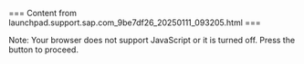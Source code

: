 === Content from launchpad.support.sap.com_9be7df26_20250111_093205.html ===


Note: Your browser does not support JavaScript or it is turned off. Press the button to proceed.



